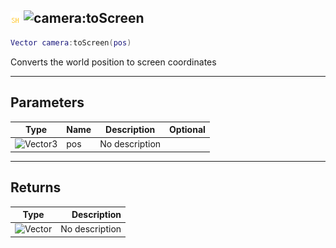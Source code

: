 ## ![shared](../../.gitbook/assets/shared.png) ![camera](./readme/camera "mention"):toScreen

```lua
Vector camera:toScreen(pos)
```

Converts the world position to screen coordinates

------
## Parameters

| Type   | Name | Description | Optional |
| ------ | ---- | ----------- | -------: |
| ![Vector3](./readme/vector3 "mention") | pos | No description |  |


------
## Returns

| Type   | Description |
| ------ | ----------: |
| ![Vector](./readme/vector "mention") | No description |

